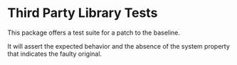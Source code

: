 Third Party Library Tests
=========================

This package offers a test suite for a patch to the baseline.

It will assert the expected behavior and the absence of the system property that indicates the faulty original.
